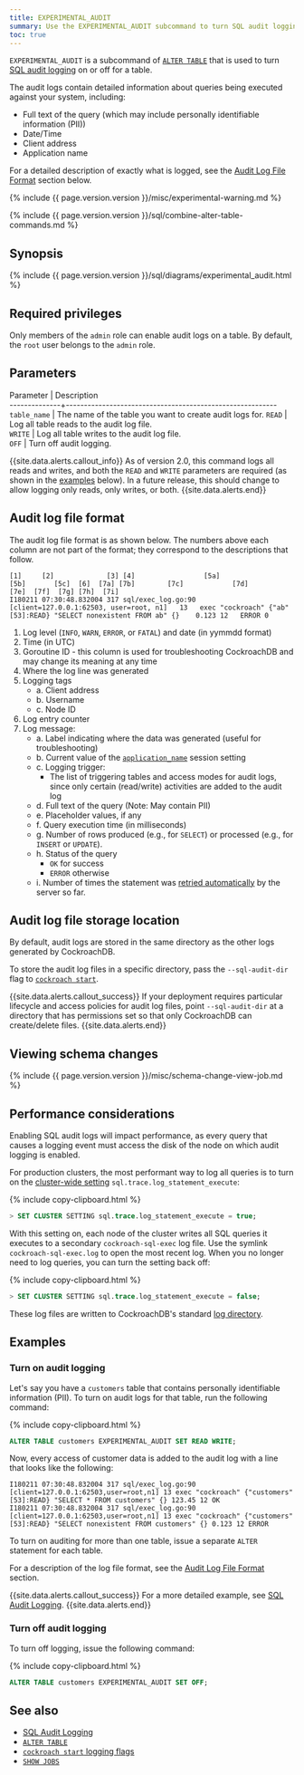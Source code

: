 ```yaml
---
title: EXPERIMENTAL_AUDIT
summary: Use the EXPERIMENTAL_AUDIT subcommand to turn SQL audit logging on or off for a table.
toc: true
---
```


`EXPERIMENTAL_AUDIT` is a subcommand of [`ALTER TABLE`](alter-table.html) that is used to turn [SQL audit logging](sql-audit-logging.html) on or off for a table.

The audit logs contain detailed information about queries being executed against your system, including:

- Full text of the query (which may include personally identifiable information (PII))
- Date/Time
- Client address
- Application name

For a detailed description of exactly what is logged, see the [Audit Log File Format](#audit-log-file-format) section below.

{% include {{ page.version.version }}/misc/experimental-warning.md %}

{% include {{ page.version.version }}/sql/combine-alter-table-commands.md %}

## Synopsis

<div>
{% include {{ page.version.version }}/sql/diagrams/experimental_audit.html %}
</div>

## Required privileges

Only members of the `admin` role can enable audit logs on a table. By default, the `root` user belongs to the `admin` role.

## Parameters

 Parameter    | Description                                              
--------------+----------------------------------------------------------
 `table_name` | The name of the table you want to create audit logs for.
 `READ`       | Log all table reads to the audit log file.               
 `WRITE`      | Log all table writes to the audit log file.              
 `OFF`        | Turn off audit logging.                                  

{{site.data.alerts.callout_info}}
As of version 2.0, this command logs all reads and writes, and both the <code>READ</code> and <code>WRITE</code> parameters are required (as shown in the <a href="#examples">examples</a> below). In a future release, this should change to allow logging only reads, only writes, or both.
{{site.data.alerts.end}}

## Audit log file format

The audit log file format is as shown below.  The numbers above each column are not part of the format; they correspond to the descriptions that follow.

~~~
[1]     [2]             [3] [4]                 [5a]                     [5b]       [5c]  [6]  [7a] [7b]        [7c]            [7d]                         [7e]  [7f]  [7g] [7h]  [7i]
I180211 07:30:48.832004 317 sql/exec_log.go:90  [client=127.0.0.1:62503, user=root, n1]   13   exec "cockroach" {"ab"[53]:READ} "SELECT nonexistent FROM ab" {}    0.123 12   ERROR 0
~~~

1. Log level (`INFO`, `WARN`, `ERROR`, or `FATAL`) and date (in yymmdd format)
2. Time (in UTC)
3. Goroutine ID - this column is used for troubleshooting CockroachDB and may change its meaning at any time
4. Where the log line was generated
5. Logging tags
   - a. Client address
   - b. Username
   - c. Node ID
6. Log entry counter
7. Log message:
   - a. Label indicating where the data was generated (useful for troubleshooting)
   - b. Current value of the [`application_name`](set-vars.html) session setting
   - c. Logging trigger:
       - The list of triggering tables and access modes for audit logs, since only certain (read/write) activities are added to the audit log
   - d. Full text of the query (Note: May contain PII)
   - e. Placeholder values, if any
   - f. Query execution time (in milliseconds)
   - g. Number of rows produced (e.g., for `SELECT`) or processed (e.g., for `INSERT` or `UPDATE`).
   - h. Status of the query
       - `OK` for success
       - `ERROR` otherwise
   - i. Number of times the statement was [retried automatically](transactions.html#automatic-retries) by the server so far.

## Audit log file storage location

By default, audit logs are stored in the same directory as the other logs generated by CockroachDB.

To store the audit log files in a specific directory, pass the `--sql-audit-dir` flag to [`cockroach start`](cockroach-start.html).

{{site.data.alerts.callout_success}}
If your deployment requires particular lifecycle and access policies for audit log files, point `--sql-audit-dir` at a directory that has permissions set so that only CockroachDB can create/delete files.
{{site.data.alerts.end}}

## Viewing schema changes

{% include {{ page.version.version }}/misc/schema-change-view-job.md %}

## Performance considerations

Enabling SQL audit logs will impact performance, as every query that causes a logging event must access the disk of the node on which audit logging is enabled.

For production clusters, the most performant way to log all queries is to turn on the [cluster-wide setting](cluster-settings.html) `sql.trace.log_statement_execute`:

{% include copy-clipboard.html %}
~~~ sql
> SET CLUSTER SETTING sql.trace.log_statement_execute = true;
~~~

With this setting on, each node of the cluster writes all SQL queries it executes to a secondary `cockroach-sql-exec` log file. Use the symlink `cockroach-sql-exec.log` to open the most recent log. When you no longer need to log queries, you can turn the setting back off:

{% include copy-clipboard.html %}
~~~ sql
> SET CLUSTER SETTING sql.trace.log_statement_execute = false;
~~~

These log files are written to CockroachDB's standard [log directory](debug-and-error-logs.html#write-to-file).

## Examples

### Turn on audit logging

Let's say you have a  `customers` table that contains personally identifiable information (PII). To turn on audit logs for that table, run the following command:

{% include copy-clipboard.html %}
~~~ sql
ALTER TABLE customers EXPERIMENTAL_AUDIT SET READ WRITE;
~~~

Now, every access of customer data is added to the audit log with a line that looks like the following:

~~~
I180211 07:30:48.832004 317 sql/exec_log.go:90  [client=127.0.0.1:62503,user=root,n1] 13 exec "cockroach" {"customers"[53]:READ} "SELECT * FROM customers" {} 123.45 12 OK
I180211 07:30:48.832004 317 sql/exec_log.go:90  [client=127.0.0.1:62503,user=root,n1] 13 exec "cockroach" {"customers"[53]:READ} "SELECT nonexistent FROM customers" {} 0.123 12 ERROR
~~~

To turn on auditing for more than one table, issue a separate `ALTER` statement for each table.

For a description of the log file format, see the [Audit Log File Format](#audit-log-file-format) section.

{{site.data.alerts.callout_success}}
For a more detailed example, see [SQL Audit Logging](sql-audit-logging.html).
{{site.data.alerts.end}}

### Turn off audit logging

To turn off logging, issue the following command:

{% include copy-clipboard.html %}
~~~ sql
ALTER TABLE customers EXPERIMENTAL_AUDIT SET OFF;
~~~

## See also

- [SQL Audit Logging](sql-audit-logging.html)
- [`ALTER TABLE`](alter-table.html)
- [`cockroach start` logging flags](cockroach-start.html)
- [`SHOW JOBS`](show-jobs.html)
